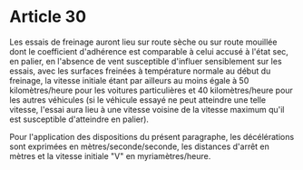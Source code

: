 # Article 30

Les essais de freinage auront lieu sur route sèche ou sur route mouillée dont le coefficient d'adhérence est comparable à celui accusé à l'état sec, en palier, en l'absence de vent susceptible d'influer sensiblement sur les essais, avec les surfaces freinées à température normale au début du freinage, la vitesse initiale étant par ailleurs au moins égale à 50 kilomètres/heure pour les voitures particulières et 40 kilomètres/heure pour les autres véhicules (si le véhicule essayé ne peut atteindre une telle vitesse, l'essai aura lieu à une vitesse voisine de la vitesse maximum qu'il est susceptible d'atteindre en palier).

Pour l'application des dispositions du présent paragraphe, les décélérations sont exprimées en mètres/seconde/seconde, les distances d'arrêt en mètres et la vitesse initiale "V" en myriamètres/heure.
